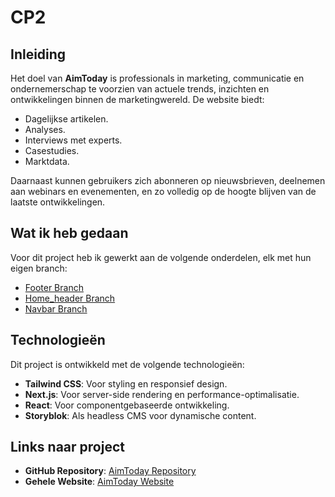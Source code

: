 # CP2

## Inleiding

Het doel van **AimToday** is professionals in marketing, communicatie en ondernemerschap te voorzien van actuele trends, inzichten en ontwikkelingen binnen de marketingwereld. De website biedt:

- Dagelijkse artikelen.
- Analyses.
- Interviews met experts.
- Casestudies.
- Marktdata.

Daarnaast kunnen gebruikers zich abonneren op nieuwsbrieven, deelnemen aan webinars en evenementen, en zo volledig op de hoogte blijven van de laatste ontwikkelingen.

## Wat ik heb gedaan

Voor dit project heb ik gewerkt aan de volgende onderdelen, elk met hun eigen branch:

- [Footer Branch](https://github.com/gebruikersnaam/projectnaam/tree/footer)
- [Home_header Branch](https://github.com/gebruikersnaam/projectnaam/tree/home_header)
- [Navbar Branch](https://github.com/gebruikersnaam/projectnaam/tree/navbar)

## Technologieën

Dit project is ontwikkeld met de volgende technologieën:

- **Tailwind CSS**: Voor styling en responsief design.
- **Next.js**: Voor server-side rendering en performance-optimalisatie.
- **React**: Voor componentgebaseerde ontwikkeling.
- **Storyblok**: Als headless CMS voor dynamische content.

## Links naar project

- **GitHub Repository**: [AimToday Repository](https://github.com/gebruikersnaam/projectnaam)
- **Gehele Website**: [AimToday Website](https://domeinnaam.vercel.app/)
